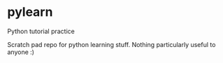 # pylearn
Python tutorial practice

Scratch pad repo for python learning stuff. 
Nothing particularly useful to anyone :)
